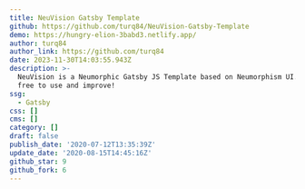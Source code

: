 ```yaml
---
title: NeuVision Gatsby Template
github: https://github.com/turq84/NeuVision-Gatsby-Template
demo: https://hungry-elion-3babd3.netlify.app/
author: turq84
author_link: https://github.com/turq84
date: 2023-11-30T14:03:55.943Z
description: >-
  NeuVision is a Neumorphic Gatsby JS Template based on Neumorphism UI. Feel
  free to use and improve!
ssg:
  - Gatsby
css: []
cms: []
category: []
draft: false
publish_date: '2020-07-12T13:35:39Z'
update_date: '2020-08-15T14:45:16Z'
github_star: 9
github_fork: 6
---
```

